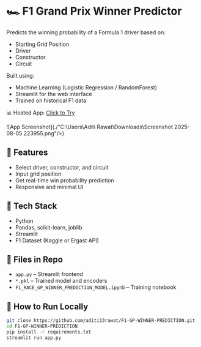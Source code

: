 # 🏎️ F1 Grand Prix Winner Predictor

Predicts the winning probability of a Formula 1 driver based on:
- Starting Grid Position
- Driver
- Constructor
- Circuit

Built using:
- Machine Learning (Logistic Regression / RandomForest)
- Streamlit for the web interface
- Trained on historical F1 data

📊 Hosted App: [Click to Try](https://f1-gp-winner-prediction-djzt473yszdysp6ac85e8r.streamlit.app/)

![App Screenshot](./"C:\Users\Aditi Rawat\Downloads\Screenshot 2025-08-05 223955.png"/>)

## 🚀 Features
- Select driver, constructor, and circuit
- Input grid position
- Get real-time win probability prediction
- Responsive and minimal UI

## 🧠 Tech Stack
- Python
- Pandas, scikit-learn, joblib
- Streamlit
- F1 Dataset (Kaggle or Ergast API)

## 📂 Files in Repo
- `app.py` – Streamlit frontend
- `*.pkl` – Trained model and encoders
- `F1_RACE_GP_WINNER_PREDICTION_MODEL.ipynb` – Training notebook

## 📌 How to Run Locally
```bash
git clone https://github.com/aditi13rawat/F1-GP-WINNER-PREDICTION.git
cd F1-GP-WINNER-PREDICTION
pip install -r requirements.txt
streamlit run app.py
